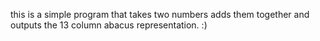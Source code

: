 this is a simple program that takes two numbers adds them together and outputs the 13 column abacus representation. :)